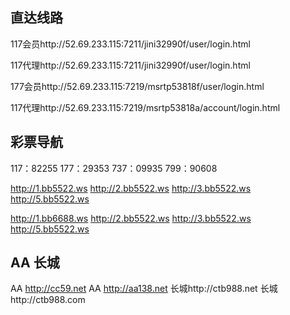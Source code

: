 直达线路
-------
117会员http://52.69.233.115:7211/jini32990f/user/login.html

117代理http://52.69.233.115:7211/jini32990f/user/login.html

177会员http://52.69.233.115:7219/msrtp53818f/user/login.html

117代理http://52.69.233.115:7219/msrtp53818a/account/login.html

彩票导航  
--------
117：82255 177：29353 737：09935 799：90608

http://1.bb5522.ws  http://2.bb5522.ws  http://3.bb5522.ws  http://5.bb5522.ws  

http://1.bb6688.ws  http://2.bb5522.ws  http://3.bb5522.ws  http://5.bb5522.ws

AA 长城
-------
AA http://cc59.net  AA http://aa138.net  长城http://ctb988.net  长城http://ctb988.com

